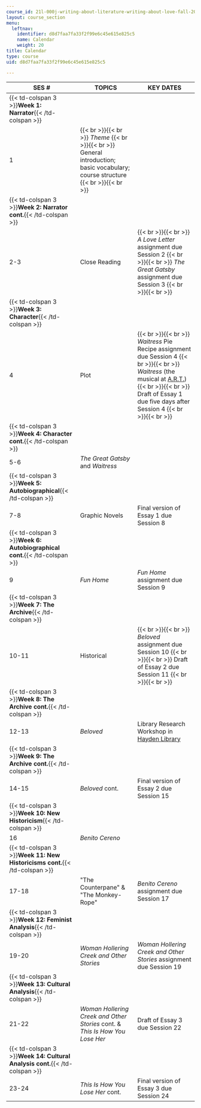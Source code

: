 ```yaml
---
course_id: 21l-000j-writing-about-literature-writing-about-love-fall-2015
layout: course_section
menu:
  leftnav:
    identifier: d8d7faa7fa33f2f99e6c45e615e825c5
    name: Calendar
    weight: 20
title: Calendar
type: course
uid: d8d7faa7fa33f2f99e6c45e615e825c5

---
```


| SES # | TOPICS | KEY DATES |
| --- | --- | --- |
| {{< td-colspan 3 >}}**Week 1: Narrator**{{< /td-colspan >}} |||
| 1 |  {{< br >}}{{< br >}} _Theme_ {{< br >}}{{< br >}} General introduction; basic vocabulary; course structure {{< br >}}{{< br >}}  | &nbsp; |
| {{< td-colspan 3 >}}**Week 2: Narrator cont.**{{< /td-colspan >}} |||
| 2-3 | Close Reading |  {{< br >}}{{< br >}} _A Love Letter_ assignment due Session 2 {{< br >}}{{< br >}} _The Great Gatsby_ assignment due Session 3 {{< br >}}{{< br >}}  |
| {{< td-colspan 3 >}}**Week 3: Character**{{< /td-colspan >}} |||
| 4 | Plot |  {{< br >}}{{< br >}} _Waitress_ Pie Recipe assignment due Session 4 {{< br >}}{{< br >}} _Waitress_ (the musical at [A.R.T.](https://americanrepertorytheater.org/)) {{< br >}}{{< br >}} Draft of Essay 1 due five days after Session 4 {{< br >}}{{< br >}}  |
| {{< td-colspan 3 >}}**Week 4: Character cont.**{{< /td-colspan >}} |||
| 5-6 | _The Great Gatsby_ and _Waitress_ | &nbsp; |
| {{< td-colspan 3 >}}**Week 5: Autobiographical**{{< /td-colspan >}} |||
| 7-8 | Graphic Novels | Final version of Essay 1 due Session 8 |
| {{< td-colspan 3 >}}**Week 6: Autobiographical cont.**{{< /td-colspan >}} |||
| 9 | _Fun Home_ | _Fun Home_ assignment due Session 9 |
| {{< td-colspan 3 >}}**Week 7: The Archive**{{< /td-colspan >}} |||
| 10-11 | Historical |  {{< br >}}{{< br >}} _Beloved_ assignment due Session 10 {{< br >}}{{< br >}} Draft of Essay 2 due Session 11 {{< br >}}{{< br >}}  |
| {{< td-colspan 3 >}}**Week 8: The Archive cont.**{{< /td-colspan >}} |||
| 12-13 | _Beloved_ | Library Research Workshop in [Hayden Library](https://libraries.mit.edu/hayden/) |
| {{< td-colspan 3 >}}**Week 9: The Archive cont.**{{< /td-colspan >}} |||
| 14-15 | _Beloved_ cont. | Final version of Essay 2 due Session 15 |
| {{< td-colspan 3 >}}**Week 10: New Historicism**{{< /td-colspan >}} |||
| 16 | _Benito Cereno_ | &nbsp; |
| {{< td-colspan 3 >}}**Week 11: New Historicisms cont.**{{< /td-colspan >}} |||
| 17-18 | "The Counterpane" & "The Monkey-Rope" | _Benito Cereno_ assignment due Session 17 |
| {{< td-colspan 3 >}}**Week 12: Feminist Analysis**{{< /td-colspan >}} |||
| 19-20 | _Woman Hollering Creek and Other Stories_ | _Woman Hollering Creek and Other Stories_ assignment due Session 19 |
| {{< td-colspan 3 >}}**Week 13: Cultural Analysis**{{< /td-colspan >}} |||
| 21-22 | _Woman Hollering Creek and Other Stories_ cont. & _This Is How You Lose Her_ | Draft of Essay 3 due Session 22 |
| {{< td-colspan 3 >}}**Week 14: Cultural Analysis cont.**{{< /td-colspan >}} |||
| 23-24 | _This Is How You Lose Her_ cont. | Final version of Essay 3 due Session 24